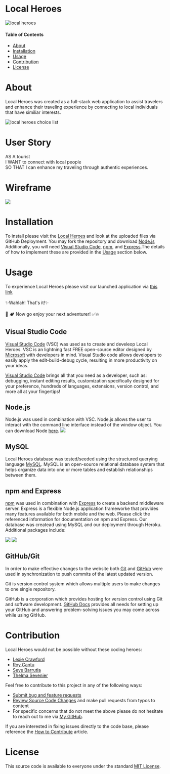 # Local Heroes
![local heroes](public/assets/images/landing.jpg)
#### Table of Contents

- [About](#About)
- [Installation](#Installation)
- [Usage](#Usage)
- [Contribution](#Contribution)
- [License](#License)

# About
Local Heroes was created as a full-stack web application to assist travelers and enhance their traveling experience by connecting to local individuals that have similiar interests. 

![local heroes choice list](public/assets/images/choices.jpg)
# User Story
AS A tourist <br>
I WANT to connect with local people <br>
SO THAT I can enhance my traveling through authentic experiences.

# Wireframe
![ ](public/assets/images/wireframe.jpg)
# Installation
To install please visit the [Local Heroes](https://github.com/r0yster/local-heroes) and look at the uploaded files via GitHub Deployment. You may fork the repository and download [Node.js](https://nodejs.org/en/) Additionally, you will need [Visual Studio Code](https://code.visualstudio.com/), [npm](https://www.npmjs.com/), and [Express](https://www.npmjs.com/package/express).The details of how to implement these are provided in the [Usage](#Usage) section below.

# Usage   
To experience Local Heroes please visit our launched application via  [this link](https://local-heroes-prjct2.herokuapp.com) <br><br>
✨Wahlah! That's it!✨ <br><br>
🌇 🏕️ Now go enjoy your next adventurer!  ✅🔥 <br>
## Visual Studio Code
[Visual Studio Code](https://code.visualstudio.com/) (VSC) was used as to create and develeop Local Heroes. VSC is an lightning fast FREE open-source editor designed by [Microsoft](https://www.microsoft.com/en-us/) with developers in mind. Visual Studio code allows developers to easily apply the edit-build-debug cycle, resulting in more productivity on your ideas.

[Visual Studio Code](https://code.visualstudio.com/) brings all that you need as a developer, such as: debugging, instant editing results, customization specifically designed for your preference, hundreds of languages, extensions, version control, and more all at your fingertips!
## Node.js

Node.js was used in combination with VSC. Node.js allows the user to interact with the command line interface instead of the window object. You can download Node [here](https://nodejs.org/en/).
![](public/assets/images/node.jpg)
## MySQL
Local Heroes database was tested/seeded using the structured querying language [MySQL](https://www.mysql.com). MySQL is an open-source relational database system that helps organize data into one or more tables and establish relationships between them. 

## npm and Express

[npm](https://www.npmjs.com/package/inquirer) was used in combination with [Express](https://expressjs.com/) to create a backend middleware server. Express is a flexible Node.js application frameworke that provides many features available for both mobile and the web. Please click the referenced information for documentation on npm and Express. Our database was createad using MySQL and our deployment through Heroku. Additional packages include:

![](public/assets/images/npm.JPG)
![](public/assets/images/express.JPG)


## GitHub/Git

In order to make effective changes to the website both [Git](https://gitforwindows.org/) and [GitHub](https://github.com/) were used in synchronization to push commits of the latest updated version.

Git is version control system which allows multiple users to make changes to one single repository.

GitHub is a corporation which provides hosting for version control using Git and software development. [GitHub Docs](https://docs.github.com/en/free-pro-team@latest/github/setting-up-and-managing-your-github-user-account/managing-user-account-settings) provides all needs for setting up your GitHub and answering problem-solving issues you may come across while using GitHub.


# Contribution
Local Heroes would not be possible without these coding heroes:

- [Lexie Crawford](https://github.com/lexcraw4d)
- [Roy Cantu](https://github.com/r0yster)
- [Seve Barrutia](https://github.com/SeveBa)
- [Thelma Sevenier](https://github.com/lexcraw4d/ecommerce-back-end/issues)

Feel free to contribute to this project in any of the following ways:

- [Submit bug and feature requests](https://github.com/lexcraw4d/ecommerce-back-end/issues)
- [Review Source Code Changes](https://github.com/lexcraw4d/ecommerce-back-end/pulls) and make pull requests from typos to content
- For specific concerns that do not meet the above please do not hesitate to reach out to me via [My GitHub](https://github.com/lexcraw4d).

If you are interested in fixing issues directly to the code base, please reference the [How to Contribute](https://github.com/microsoft/vscode/wiki/How-to-Contribute) article.

# License

This source code is available to everyone under the standard [MIT License](https://github.com/microsoft/vscode/blob/master/LICENSE.txt).

